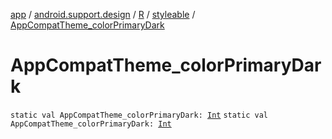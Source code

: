 [app](../../../index.md) / [android.support.design](../../index.md) / [R](../index.md) / [styleable](index.md) / [AppCompatTheme_colorPrimaryDark](.)

# AppCompatTheme_colorPrimaryDark

`static val AppCompatTheme_colorPrimaryDark: `[`Int`](https://kotlinlang.org/api/latest/jvm/stdlib/kotlin/-int/index.html)
`static val AppCompatTheme_colorPrimaryDark: `[`Int`](https://kotlinlang.org/api/latest/jvm/stdlib/kotlin/-int/index.html)